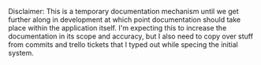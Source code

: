 
Disclaimer: This is a temporary documentation mechanism until we get further along in development at which point documentation should take place within the application itself.  I'm expecting this to increase the documentation in its scope and accuracy, but I also need to copy over stuff from commits and trello tickets that I typed out while specing the initial system.  